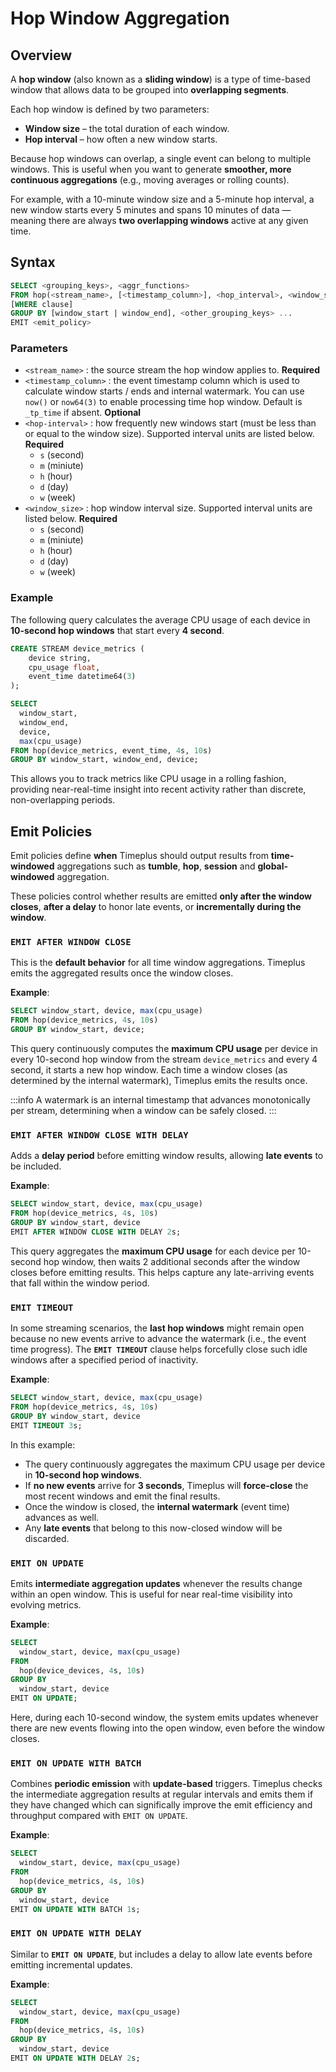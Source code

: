 # Hop Window Aggregation

## Overview

A **hop window** (also known as a **sliding window**) is a type of time-based window that allows data to be grouped into **overlapping segments**.

Each hop window is defined by two parameters:
- **Window size** – the total duration of each window.
- **Hop interval** – how often a new window starts.

Because hop windows can overlap, a single event can belong to multiple windows. This is useful when you want to generate **smoother, more continuous aggregations** (e.g., moving averages or rolling counts).

For example, with a 10-minute window size and a 5-minute hop interval, a new window starts every 5 minutes and spans 10 minutes of data — meaning there are always **two overlapping windows** active at any given time.


## Syntax

```sql
SELECT <grouping_keys>, <aggr_functions>
FROM hop(<stream_name>, [<timestamp_column>], <hop_interval>, <window_size>)
[WHERE clause]
GROUP BY [window_start | window_end], <other_grouping_keys> ...
EMIT <emit_policy>
```

### Parameters

- `<stream_name>` : the source stream the hop window applies to. **Required**
- `<timestamp_column>` : the event timestamp column which is used to calculate window starts / ends and internal watermark. You can use `now()` or `now64(3)` to enable processing time hop window. Default is `_tp_time` if absent. **Optional**
- `<hop-interval>` : how frequently new windows start (must be less than or equal to the window size). Supported interval units are listed below. **Required**
  - `s` (second)
  - `m` (miniute)
  - `h` (hour) 
  - `d` (day) 
  - `w` (week) 
- `<window_size>` : hop window interval size. Supported interval units are listed below. **Required**
  - `s` (second)
  - `m` (miniute)
  - `h` (hour) 
  - `d` (day)
  - `w` (week)

### Example

The following query calculates the average CPU usage of each device in **10-second hop windows** that start every **4 second**.

```sql
CREATE STREAM device_metrics (
    device string,
    cpu_usage float,
    event_time datetime64(3) 
);

SELECT 
  window_start, 
  window_end, 
  device, 
  max(cpu_usage)
FROM hop(device_metrics, event_time, 4s, 10s)
GROUP BY window_start, window_end, device;
```

This allows you to track metrics like CPU usage in a rolling fashion, providing near-real-time insight into recent activity rather than discrete, non-overlapping periods.

## Emit Policies

Emit policies define **when** Timeplus should output results from **time-windowed** aggregations such as **tumble**, **hop**, **session** and **global-windowed** aggregation.

These policies control whether results are emitted **only after the window closes**, **after a delay** to honor late events, or **incrementally during the window**.

### `EMIT AFTER WINDOW CLOSE`

This is the **default behavior** for all time window aggregations. Timeplus emits the aggregated results once the window closes.

**Example**:

```sql
SELECT window_start, device, max(cpu_usage)
FROM hop(device_metrics, 4s, 10s)
GROUP BY window_start, device;
```

This query continuously computes the **maximum CPU usage** per device in every 10-second hop window from the stream `device_metrics` and every 4 second, it starts a new hop window.
Each time a window closes (as determined by the internal watermark), Timeplus emits the results once.

:::info
A watermark is an internal timestamp that advances monotonically per stream, determining when a window can be safely closed.
:::

### `EMIT AFTER WINDOW CLOSE WITH DELAY`

Adds a **delay period** before emitting window results, allowing **late events** to be included.

**Example**:

```sql
SELECT window_start, device, max(cpu_usage)
FROM hop(device_metrics, 4s, 10s)
GROUP BY window_start, device
EMIT AFTER WINDOW CLOSE WITH DELAY 2s;
```

This query aggregates the **maximum CPU usage** for each device per 10-second hop window, then waits 2 additional seconds after the window closes before emitting results. This helps capture any late-arriving events that fall within the window period.

### `EMIT TIMEOUT`

In some streaming scenarios, the **last hop windows** might remain open because no new events arrive to advance the watermark (i.e., the event time progress).
The **`EMIT TIMEOUT`** clause helps forcefully close such idle windows after a specified period of inactivity.

**Example**:

```sql
SELECT window_start, device, max(cpu_usage)
FROM hop(device_metrics, 4s, 10s)
GROUP BY window_start, device
EMIT TIMEOUT 3s;
```

In this example:

- The query continuously aggregates the maximum CPU usage per device in **10-second hop windows**.
- If **no new events** arrive for **3 seconds**, Timeplus will **force-close** the most recent windows and emit the final results.
- Once the window is closed, the **internal watermark** (event time) advances as well.
- Any **late events** that belong to this now-closed window will be discarded.

### `EMIT ON UPDATE`

Emits **intermediate aggregation updates** whenever the results change within an open window.
This is useful for near real-time visibility into evolving metrics.

**Example**:

```sql
SELECT
  window_start, device, max(cpu_usage)
FROM
  hop(device_devices, 4s, 10s)
GROUP BY
  window_start, device
EMIT ON UPDATE;
```

Here, during each 10-second window, the system emits updates whenever there are new events flowing into the open window, even before the window closes.

### `EMIT ON UPDATE WITH BATCH`

Combines **periodic emission** with **update-based** triggers.
Timeplus checks the intermediate aggregation results at regular intervals and emits them if they have changed which can significally improve the emit efficiency and throughput compared with `EMIT ON UPDATE`. 

**Example**:

```sql
SELECT
  window_start, device, max(cpu_usage)
FROM
  hop(device_metrics, 4s, 10s)
GROUP BY
  window_start, device
EMIT ON UPDATE WITH BATCH 1s;
```

### `EMIT ON UPDATE WITH DELAY`

Similar to **`EMIT ON UPDATE`**, but includes a delay to allow late events before emitting incremental updates.

**Example**:

```sql
SELECT
  window_start, device, max(cpu_usage)
FROM
  hop(device_metrics, 4s, 10s)
GROUP BY
  window_start, device
EMIT ON UPDATE WITH DELAY 2s;
```
